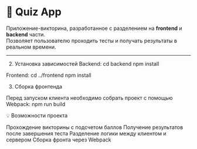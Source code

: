# 🧠 Quiz App

Приложение-викторина, разработанное с разделением на **frontend** и **backend** части.  
Позволяет пользователю проходить тесты и получать результаты в реальном времени.

---

2. Установка зависимостей
Backend:
cd backend
npm install

Frontend:
cd ../frontend
npm install

3. Сборка фронтенда

Перед запуском клиента необходимо собрать проект с помощью Webpack:
npm run build


💡 Возможности проекта

Прохождение викторины с подсчетом баллов
Получение результатов после завершения теста
Разделение логики между клиентом и сервером
Сборка фронта через Webpack
